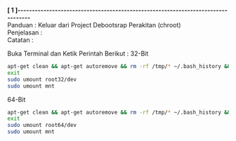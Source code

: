 **[ 1 ]---------------------------------------------------------------------------------**  
Panduan      : Keluar dari Project Debootsrap Perakitan (chroot)  
Penjelasan   :  
Catatan      :  

Buka Terminal dan Ketik Perintah Berikut : 
32-Bit  
```bash
apt-get clean && apt-get autoremove && rm -rf /tmp/* ~/.bash_history && umount /proc && umount /sys && umount /dev/pts
exit
sudo umount root32/dev
sudo umount mnt
```

64-Bit  
```bash
apt-get clean && apt-get autoremove && rm -rf /tmp/* ~/.bash_history && umount /proc && umount /sys && umount /dev/pts
exit
sudo umount root64/dev
sudo umount mnt
```
